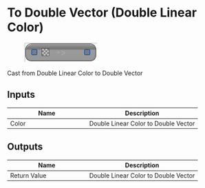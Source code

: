# To Double Vector (Double Linear Color)

<div align="left" data-full-width="false">

<figure><img src="To_Double_Vector_(Double_Linear_Color).png" alt=""><figcaption></figcaption></figure>

</div>

Cast from Double Linear Color to Double Vector

## Inputs

<table>
<thead><tr><th width="170">Name</th><th>Description</th></tr></thead>
<tbody>
<tr><td>Color</td><td>Double Linear Color to Double Vector</td></tr>
</tbody>
</table>

## Outputs

<table>
<thead><tr><th width="170">Name</th><th>Description</th></tr></thead>
<tbody>
<tr><td>Return Value</td><td>Double Linear Color to Double Vector</td></tr>
</tbody>
</table>